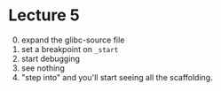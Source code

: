 # Lecture 5

0. expand the glibc-source file
1. set a breakpoint on `_start`
2. start debugging
3. see nothing
4. "step into" and you'll start seeing all the scaffolding.